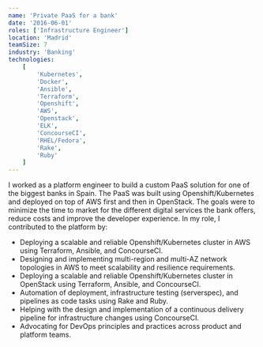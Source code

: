 ```yaml
---
name: 'Private PaaS for a bank'
date: '2016-06-01'
roles: ['Infrastructure Engineer']
location: 'Madrid'
teamSize: 7
industry: 'Banking'
technologies:
    [
        'Kubernetes',
        'Docker',
        'Ansible',
        'Terraform',
        'Openshift',
        'AWS',
        'Openstack',
        'ELK',
        'ConcourseCI',
        'RHEL/Fedora',
        'Rake',
        'Ruby'
    ]
---
```


I worked as a platform engineer to build a custom PaaS solution for one of the biggest banks in Spain. The PaaS was built using Openshift/Kubernetes and deployed on top of AWS first and then in OpenStack. The goals were to minimize the time to market for the different digital services the bank offers, reduce costs and improve the developer experience. In my role, I contributed to the platform by:

-   Deploying a scalable and reliable Openshift/Kubernetes cluster in AWS using Terraform, Ansible, and ConcourseCI.
-   Designing and implementing multi-region and multi-AZ network topologies in AWS to meet scalability and resilience requirements.
-   Deploying a scalable and reliable Openshift/Kubernetes cluster in OpenStack using Terraform, Ansible, and ConcourseCI.
-   Automation of deployment, infrastructure testing (serverspec), and pipelines as code tasks using Rake and Ruby.
-   Helping with the design and implementation of a continuous delivery pipeline for infrastructure changes using ConcourseCI.
-   Advocating for DevOps principles and practices across product and platform teams.
